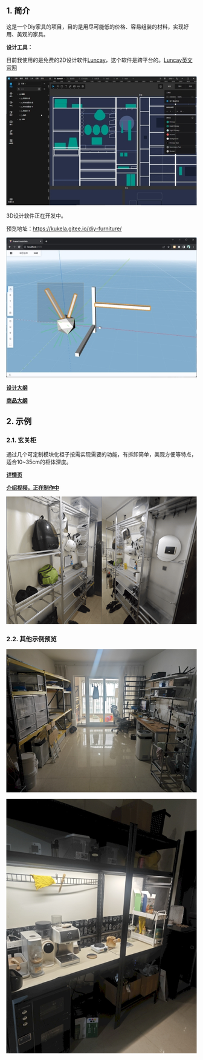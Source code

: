 ## 1. 简介
这是一个Diy家具的项目，目的是用尽可能低的价格、容易组装的材料，实现好用、美观的家具。

**设计工具：**

目前我使用的是免费的2D设计软件[Luncay](https://igoutu.cn/lunacy)，这个软件是跨平台的。[Luncay英文官网](https://icons8.com/lunacy)

![x](img/index/dd.jpg)

3D设计软件正在开发中。

预览地址：https://kukela.gitee.io/diy-furniture/

![x](img/index/fc.jpg)

**[设计大纲](https://gitee.com/kukela/diy-furniture/blob/master/doc/设计大纲.md)**

**[商品大纲](https://gitee.com/kukela/diy-furniture/blob/master/doc/商品大纲.md)**

## 2. 示例

### 2.1. 玄关柜

通过几个可定制模块化柜子按需实现需要的功能，有拆卸简单，美观方便等特点，适合10~35cm的柜体深度。

**[详情页](https://gitee.com/kukela/diy-furniture/blob/master/example/玄关柜/玄关柜.md)**

**[介绍视频，正在制作中]()**

![x](img/玄关柜/ZQ1.png)

### 2.2. 其他示例预览

![x](img/index/yl1.jpg)

![x](img/index/yl2.jpg)